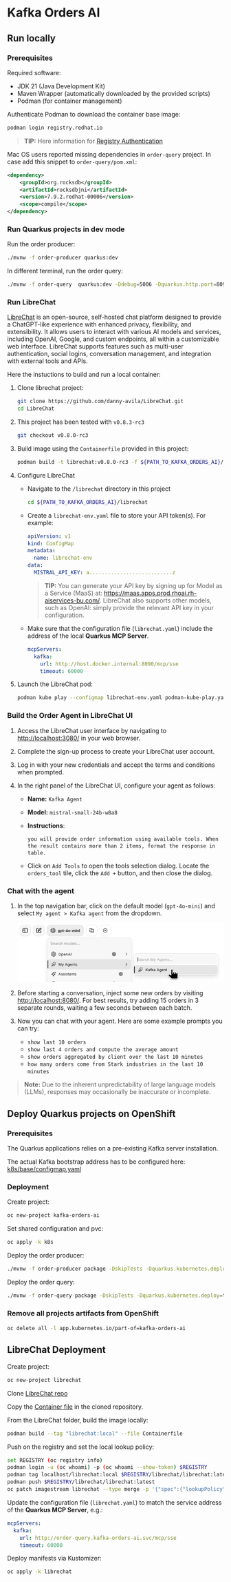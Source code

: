 Kafka Orders AI
========================================================

Run locally
--------------------------------------------------------

### Prerequisites

Required software:

- JDK 21 (Java Development Kit)
- Maven Wrapper (automatically downloaded by the provided scripts)
- Podman (for container management)

Authenticate Podman to download the container base image:

```sh
podman login registry.redhat.io
```

> **TIP:** Here information for [Registry Authentication](https://access.redhat.com/articles/RegistryAuthentication)

Mac OS users reported missing dependencies in `order-query` project.
In case add this snippet to `order-query/pom.xml`:

```xml
<dependency>
    <groupId>org.rocksdb</groupId>
    <artifactId>rocksdbjni</artifactId>
    <version>7.9.2.redhat-00006</version>
    <scope>compile</scope>
</dependency>
```

### Run Quarkus projects in dev mode

Run the order producer:
```sh
./mvnw -f order-producer quarkus:dev
```

In different terminal, run the order query:

```sh
./mvnw -f order-query  quarkus:dev -Ddebug=5006 -Dquarkus.http.port=8090
```

### Run LibreChat

[LibreChat](https://www.librechat.ai/) is an open-source, self-hosted chat platform designed to provide a ChatGPT-like experience with enhanced privacy, flexibility, and extensibility. It allows users to interact with various AI models and services, including OpenAI, Google, and custom endpoints, all within a customizable web interface. LibreChat supports features such as multi-user authentication, social logins, conversation management, and integration with external tools and APIs.

Here the instuctions to build and run a local container:

1. Clone librechat project:

   ```sh
   git clone https://github.com/danny-avila/LibreChat.git
   cd LibreChat
   ```

2. This project has been tested with `v0.8.3-rc3`

   ```sh
   git checkout v0.8.0-rc3
   ```

3. Build image using the `Containerfile` provided in this project:

   ```sh
   podman build -t librechat:v0.8.0-rc3 -f ${PATH_TO_KAFKA_ORDERS_AI}/librechat/Containerfile .
   ```

4. Configure LibreChat

   - Navigate to the `/librechat` directory in this project

     ```sh
     cd ${PATH_TO_KAFKA_ORDERS_AI}/librechat
     ``` 

   - Create a `librechat-env.yaml` file to store your API token(s). For example:

     ```yaml
     apiVersion: v1
     kind: ConfigMap
     metadata:
       name: librechat-env
     data:
       MISTRAL_API_KEY: a...........................z
     ```

     > **TIP:** You can generate your API key by signing up for Model as a Service (MaaS) at: https://maas.apps.prod.rhoai.rh-aiservices-bu.com/.
     LibreChat also supports other models, such as OpenAI: simply provide the relevant API key in your configuration.

   - Make sure that the configuration file (`librechat.yaml`) include the address of the local **Quarkus MCP Server**.

     ```yaml
     mcpServers:
       kafka:
         url: http://host.docker.internal:8090/mcp/sse
         timeout: 60000 
     ```

5. Launch the LibreChat pod:
  
   ```sh
   podman kube play --configmap librechat-env.yaml podman-kube-play.yaml
   ```

### Build the Order Agent in LibreChat UI

1. Access the LibreChat user interface by navigating to [http://localhost:3080/]() in your web browser.

2. Complete the sign-up process to create your LibreChat user account.

3. Log in with your new credentials and accept the terms and conditions when prompted.

4. In the right panel of the LibreChat UI, configure your agent as follows:

   - **Name:** `Kafka Agent`
   - **Model:** `mistral-small-24b-w8a8`
   - **Instructions**:
     ```
     you will provide order information using available tools. When the result contains more than 2 items, format the response in table.
     ```

   - Click on `Add Tools` to open the tools selection dialog. Locate the `orders_tool` tile, click the `Add +` button, and then close the dialog.

### Chat with the agent

1. In the top navigation bar, click on the default model (`gpt-4o-mini`) and select `My agent > Kafka agent` from the dropdown.

   ![agent selection](/images/agent-selection.png)

2. Before starting a conversation, inject some new orders by visiting [http://localhost:8080/](). For best results, try adding 15 orders in 3 separate rounds, waiting a few seconds between each batch.

3. Now you can chat with your agent. Here are some example prompts you can try:

   - `show last 10 orders`
   - `show last 4 orders and compute the average amount`
   - `show orders aggregated by client over the last 10 minutes`
   - `how many orders come from Stark industries in the last 10 minutes`

> **Note:** Due to the inherent unpredictability of large language models (LLMs), responses may occasionally be inaccurate or incomplete.

Deploy Quarkus projects on OpenShift
--------------------------------------------------------

### Prerequisites

The Quarkus applications relies on a pre-existing Kafka server installation.

The actual Kafka bootstrap address has to be configured here: [k8s/base/configmap.yaml]()

### Deployment

Create project:
```sh
oc new-project kafka-orders-ai
```

Set shared configuration and pvc:
```sh
oc apply -k k8s
```


Deploy the order producer:
```sh
./mvnw -f order-producer package -DskipTests -Dquarkus.kubernetes.deploy=true
```

Deploy the order query:

```sh
./mvnw -f order-query package -DskipTests -Dquarkus.kubernetes.deploy=true
```

### Remove all projects artifacts from OpenShift

```sh
oc delete all -l app.kubernetes.io/part-of=kafka-orders-ai
```

LibreChat Deployment
--------------------------------------------------------

Create project:
```sh
oc new-project librechat
```

Clone [LibreChat repo](https://github.com/danny-avila/LibreChat)

Copy the [Container file](librechat/Containerfile) in the cloned repository.

From the LibreChat folder, build the image locally:

```sh
podman build --tag "librechat:local" --file Containerfile
```

Push on the registry and set the local lookup policy:

```sh
set REGISTRY (oc registry info)
podman login -u (oc whoami) -p (oc whoami --show-token) $REGISTRY
podman tag localhost/librechat:local $REGISTRY/librechat/librechat:latest
podman push $REGISTRY/librechat/librechat:latest
oc patch imagestream librechat --type merge -p '{"spec":{"lookupPolicy":{"local":true}}}'
```

Update the configuration file (`librechat.yaml`) to match the service address of the **Quarkus MCP Server**, e.g.:

```yaml
mcpServers:
  kafka:
    url: http://order-query.kafka-orders-ai.svc/mcp/sse
    timeout: 60000 
```

Deploy manifests via Kustomizer:

```sh
oc apply -k librechat
```
